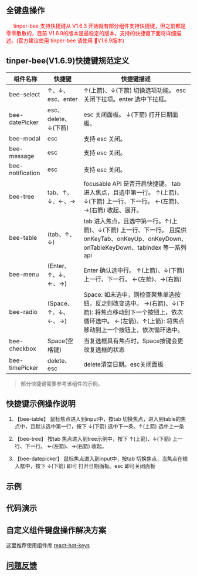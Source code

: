 ## 全键盘操作

  &nbsp;&nbsp;&nbsp;&nbsp;&nbsp;<font color='red'>tinper-bee 支持快捷键从 V1.6.3 开始就有部分组件支持快捷键，但之前都是零零散散的，目前 V1.6.9的版本是最稳定的版本，支持的快捷键下面将详细描述。(官方建议使用 tinper-bee 请使用 V1.6.9版本) </font>

## tinper-bee(V1.6.9)快捷键规范定义

| 组件名称 | 快捷键 | 快捷键描述 |
| --- | --- | --- |
| bee-select | ↑、↓、esc、enter |   ↑(上箭)、↓(下箭) 切换选项功能。 esc 关闭下拉项。enter 选中下拉框。 
| bee-datePicker | esc、delete、↓(下箭) |  esc 关闭面板。 ↓(下箭) 打开日期面板。|
| bee-modal | esc | 支持 esc 关闭。|
| bee-message | esc | 支持 esc 关闭。|
| bee-notification | esc | 支持 esc 关闭。|
| bee-tree | tab、↑、↓、←、→ |  focusable API 是否开启快捷键。 tab 进入焦点，且选中第一行。 ↑(上箭)、↓(下箭) 上一行、下一行。 ←(左箭)、→(右箭) 收起、展开。 |
| bee-table | (tab、↑、↓) |  tab 进入焦点，且选中第一行。↑(上箭)、↓(下箭) 上一行、下一行。 且提供onKeyTab、onKeyUp、onKeyDown、onTableKeyDown、tabIndex 等一系列api |
| bee-menu | (Enter、↑、↓、←、→) | Enter 确认选中行。 ↑(上箭)、↓(下箭) 上一行、下一行。 ←(左箭)、→(右箭)  |
| bee-radio | (Space、↑、↓、←、→) |  Space: 如未选中，则检查聚焦单选按钮，反之则改变选中。  →(右箭)、↓(下箭):  将焦点移动到下一个按钮上，依次循环选中。  ←(左箭)、↑(上箭):  将焦点移动到上一个按钮上，依次循环选中。 |
| bee-checkbox | Space(空格键) | 当复选框具有焦点时，Space按键会更改复选框的状态 |
| bee-timePicker | delete、esc| delete清空日期。esc关闭面板|

> 部分快捷键需要参考该组件的示例。

## 快捷键示例操作说明
  1. 【bee-table】 鼠标焦点进入到input中，按tab 切换焦点，进入到table的焦点中，且默认选中第一行，按下 ↓(下箭)  选中下一条、↑(上箭) 选中上一条

  2. 【bee-tree】 按tab 焦点进入到tree示例中，按下 ↑(上箭)、↓(下箭) 上一行、下一行。 ←(左箭)、→(右箭) 收起。
  
  3. 【bee-datepicker】 鼠标焦点进入到input中，按tab 切换焦点，当焦点在输入框中，按下 ↓(下箭) 即可 打开日期面板。esc 即可关闭面板

## 示例 

## 代码演示


## 自定义组件键盘操作解决方案

这里推荐使用组件库 [react-hot-keys](https://github.com/jaywcjlove/react-hotkeys)

## [问题反馈](https://github.com/iuap-design/tinper-bee/issues)

